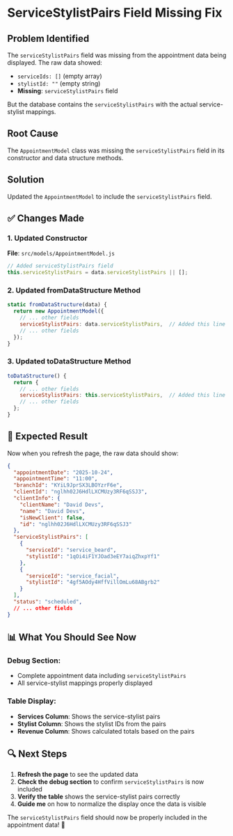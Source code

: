 # ServiceStylistPairs Field Missing Fix

## Problem Identified
The `serviceStylistPairs` field was missing from the appointment data being displayed. The raw data showed:
- `serviceIds: []` (empty array)
- `stylistId: ""` (empty string)
- **Missing**: `serviceStylistPairs` field

But the database contains the `serviceStylistPairs` with the actual service-stylist mappings.

## Root Cause
The `AppointmentModel` class was missing the `serviceStylistPairs` field in its constructor and data structure methods.

## Solution
Updated the `AppointmentModel` to include the `serviceStylistPairs` field.

## ✅ Changes Made

### **1. Updated Constructor**
**File**: `src/models/AppointmentModel.js`
```javascript
// Added serviceStylistPairs field
this.serviceStylistPairs = data.serviceStylistPairs || [];
```

### **2. Updated fromDataStructure Method**
```javascript
static fromDataStructure(data) {
  return new AppointmentModel({
    // ... other fields
    serviceStylistPairs: data.serviceStylistPairs,  // Added this line
    // ... other fields
  });
}
```

### **3. Updated toDataStructure Method**
```javascript
toDataStructure() {
  return {
    // ... other fields
    serviceStylistPairs: this.serviceStylistPairs,  // Added this line
    // ... other fields
  };
}
```

## 🎯 Expected Result

Now when you refresh the page, the raw data should show:
```json
{
  "appointmentDate": "2025-10-24",
  "appointmentTime": "11:00",
  "branchId": "KYiL9JprSX3LBOYzrF6e",
  "clientId": "nglhh02J6HdlLXCMUzy3RF6qSSJ3",
  "clientInfo": {
    "clientName": "David Devs",
    "name": "David Devs",
    "isNewClient": false,
    "id": "nglhh02J6HdlLXCMUzy3RF6qSSJ3"
  },
  "serviceStylistPairs": [
    {
      "serviceId": "service_beard",
      "stylistId": "1qOi4iF1YJOad3eEY7aiqZhxpYf1"
    },
    {
      "serviceId": "service_facial",
      "stylistId": "4gf5AOdy4HffVillOmLu68ABgrb2"
    }
  ],
  "status": "scheduled",
  // ... other fields
}
```

## 📊 What You Should See Now

### **Debug Section:**
- Complete appointment data including `serviceStylistPairs`
- All service-stylist mappings properly displayed

### **Table Display:**
- **Services Column**: Shows the service-stylist pairs
- **Stylist Column**: Shows the stylist IDs from the pairs
- **Revenue Column**: Shows calculated totals based on the pairs

## 🔍 Next Steps

1. **Refresh the page** to see the updated data
2. **Check the debug section** to confirm `serviceStylistPairs` is now included
3. **Verify the table** shows the service-stylist pairs correctly
4. **Guide me** on how to normalize the display once the data is visible

The `serviceStylistPairs` field should now be properly included in the appointment data! 🎉
